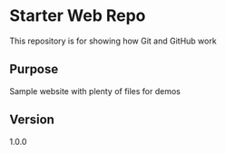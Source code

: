 # Starter Web Repo

This repository is for showing how Git and GitHub work

## Purpose

Sample website with plenty of files for demos

## Version 
1.0.0